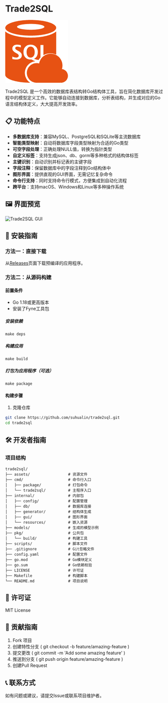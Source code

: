 # Trade2SQL

![Trade2SQL Logo](assets/icon.png)

Trade2SQL 是一个高效的数据库表结构转Go结构体工具，旨在简化数据库开发过程中的模型定义工作。它能够自动连接到数据库，分析表结构，并生成对应的Go语言结构体定义，大大提高开发效率。

## 📋 功能特点

- **多数据库支持**：兼容MySQL、PostgreSQL和SQLite等主流数据库
- **智能类型映射**：自动将数据库字段类型映射为合适的Go类型
- **可空字段处理**：正确处理NULL值，转换为指针类型
- **自定义标签**：支持生成json、db、gorm等多种格式的结构体标签
- **主键识别**：自动识别并标记表的主键字段
- **字段注释**：保留数据库中的字段注释到Go结构体中
- **图形界面**：提供直观的GUI界面，无需记忆复杂命令
- **命令行支持**：同时支持命令行模式，方便集成到自动化流程
- **跨平台**：支持macOS、Windows和Linux等多种操作系统

## 🖼️ 界面预览

![Trade2SQL GUI](assets/screenshot.png)

## 🚀 安装指南

### 方法一：直接下载

从[Releases](https://github.com/suhualin/trade2sql/releases)页面下载预编译的应用程序。

### 方法二：从源码构建

#### 前置条件

- Go 1.18或更高版本
- 安装了Fyne工具包
  
##### 安装依赖
```
make deps
```
##### 构建应用
```
make build
```
##### 打包为应用程序（可选）
```
make package
```
#### 构建步骤

1. 克隆仓库

```bash
git clone https://github.com/suhualin/trade2sql.git
cd trade2sql
```

## 🛠️ 开发者指南
### 项目结构
```
trade2sql/
├── assets/                 # 资源文件
├── cmd/                    # 命令行入口
│   ├── package/            # 打包命令
│   └── trade2sql/          # 主程序入口
├── internal/               # 内部包
│   ├── config/             # 配置管理
│   ├── db/                 # 数据库连接
│   ├── generator/          # 结构体生成
│   ├── gui/                # 图形界面
│   └── resources/          # 嵌入资源
├── models/                 # 生成的模型示例
├── pkg/                    # 公共包
│   └── build/              # 构建工具
├── scripts/                # 脚本文件
├── .gitignore              # Git忽略文件
├── config.yaml             # 配置文件
├── go.mod                  # Go模块定义
├── go.sum                  # Go依赖校验
├── LICENSE                 # 许可证
├── Makefile                # 构建脚本
└── README.md               # 项目说明

```
## 📄 许可证
MIT License

## 🤝 贡献指南
1. Fork 项目
2. 创建特性分支 ( git checkout -b feature/amazing-feature )
3. 提交更改 ( git commit -m 'Add some amazing feature' )
4. 推送到分支 ( git push origin feature/amazing-feature )
5. 创建Pull Request
## 📞 联系方式
如有问题或建议，请提交Issue或联系项目维护者。


